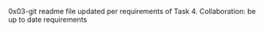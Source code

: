 0x03-git readme file updated per requirements of Task 4. Collaboration: be up to date requirements 
